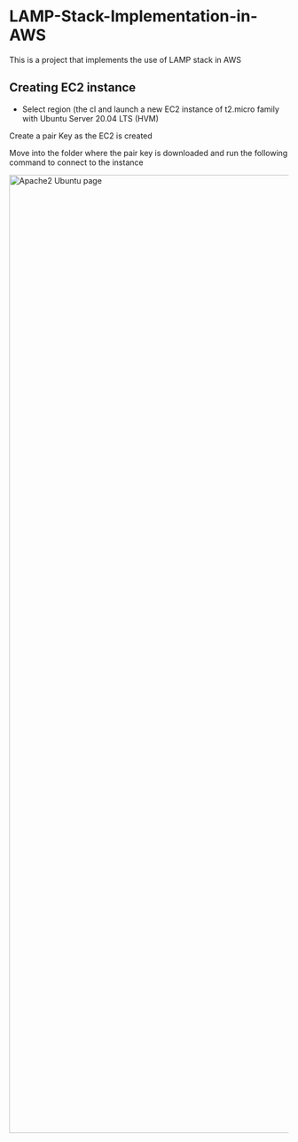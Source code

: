 # LAMP-Stack-Implementation-in-AWS
This is a project that implements the use of LAMP stack in AWS

## Creating EC2 instance
- Select region (the cl and launch a new EC2 instance of t2.micro family with Ubuntu Server 20.04 LTS (HVM)

Create a pair Key as the EC2 is created

Move into the folder where the pair key is downloaded and run the following command to connect to the instance



<img width="1728" alt="Apache2 Ubuntu page" src="https://user-images.githubusercontent.com/103472595/165987376-ddac9c1c-df1a-4992-a036-fa1731fffce2.png">
